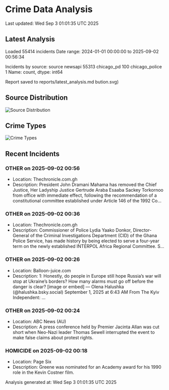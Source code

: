 # Crime Data Analysis
Last updated: Wed Sep  3 01:01:35 UTC 2025

## Latest Analysis

Loaded 55414 incidents
Date range: 2024-01-01 00:00:00 to 2025-09-02 00:56:34

Incidents by source:
source
newsapi           55313
chicago_pd          100
chicago_police        1
Name: count, dtype: int64

Report saved to reports/latest_analysis.md
bution.svg)

## Source Distribution
![Source Distribution](images/source_distribution.svg)

## Crime Types
![Crime Types](images/crime_types.svg)

## Recent Incidents

### OTHER on 2025-09-02 00:56
- Location: Thechronicle.com.gh
- Description: President John Dramani Mahama has removed the Chief Justice, Her Ladyship Justice Gertrude Araba Esaaba Sackey Torkornoo from office with immediate effect, following the recommendation of a constitutional committee established under Article 146 of the 1992 Co…


### OTHER on 2025-09-02 00:36
- Location: Thechronicle.com.gh
- Description: Commissioner of Police Lydia Yaako Donkor, Director-General of the Criminal Investigations Department (CID) of the Ghana Police Service, has made history by being elected to serve a four-year term on the newly established INTERPOL Africa Regional Committee. S…


### OTHER on 2025-09-02 00:26
- Location: Balloon-juice.com
- Description: 1: Honestly, do people in Europe still hope Russia’s war will stop at Ukraine’s borders? How many alarms must go off before the danger is clear? [image or embed] — Olena Halushka (@halushka.bsky.social) September 1, 2025 at 6:43 AM From The Kyiv Independent: …


### OTHER on 2025-09-02 00:24
- Location: ABC News (AU)
- Description: A press conference held by Premier Jacinta Allan was cut short when Neo-Nazi leader Thomas Sewell interrupted the event to make false claims about protest rights.


### HOMICIDE on 2025-09-02 00:18
- Location: Page Six
- Description: Greene was nominated for an Academy award for his 1990 role in the Kevin Costner film.

Analysis generated at: Wed Sep  3 01:01:35 UTC 2025
